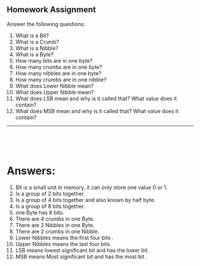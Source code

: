 ## Homework Assignment

Answer the following questions:


01. What is a Bit?
02. What is a Crumb?
03. What is a Nibble?
04. What is a Byte?
05. How many bits are in one byte?
06. How many crumbs are in one byte?
07. How many nibbles are in one byte?
08. How many crumbs are in one nibble?
09. What does Lower Nibble mean?
10. What does Upper Nibble mean?
11. What does LSB mean and why is it called that? What value does it contain?
12. What does MSB mean and why is it called that? What value does it contain?


---

<br>
<br>
<br>

# Answers: 

01. Bit is a small unit in memory, it can only store one value 0 or 1.
02. Is a group of 2 bits together.
03. Is a group of 4 bits together and also known by half byte.
04. Is a group of 8 bits together.
05. one Byte has 8 bits.
06. There are 4 crumbs in one Byte.
07. There are 2 Nibbles in one Byte.
08. There are 2 crumbs in one Nibble.
09. Lower Nibbles means the first four bits .
10. Upper Nibbles means the last four bits.
11. LSB means lowest significant bit and has the lower bit.
12. MSB means Most significant bit and has the most bit .